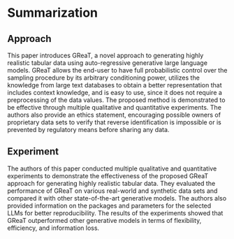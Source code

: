 # Summarization

## Approach
This paper introduces GReaT, a novel approach to generating highly realistic tabular data using auto-regressive generative large language models. GReaT allows the end-user to have full probabilistic control over the sampling procedure by its arbitrary conditioning power, utilizes the knowledge from large text databases to obtain a better representation that includes context knowledge, and is easy to use, since it does not require a preprocessing of the data values. The proposed method is demonstrated to be effective through multiple qualitative and quantitative experiments. The authors also provide an ethics statement, encouraging possible owners of proprietary data sets to verify that reverse identification is impossible or is prevented by regulatory means before sharing any data.

## Experiment
The authors of this paper conducted multiple qualitative and quantitative experiments to demonstrate the effectiveness of the proposed GReaT approach for generating highly realistic tabular data. They evaluated the performance of GReaT on various real-world and synthetic data sets and compared it with other state-of-the-art generative models. The authors also provided information on the packages and parameters for the selected LLMs for better reproducibility. The results of the experiments showed that GReaT outperformed other generative models in terms of flexibility, efficiency, and information loss.